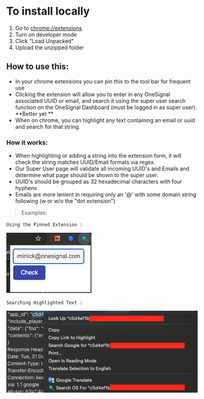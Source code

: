 # To install locally
1. Go to [chrome://extensions](chrome://extensions)
2. Turn on developer mode
3. Click "Load Unpacked"
4. Upload the unzipped folder

## How to use this:
- In your chrome extensions you can pin this to the tool bar for frequent use
- Clicking the extension will allow you to enter in any OneSignal associated UUID or email, and search it using the super user search function on the OneSignal Dashboard (must be logged in as super user).
**Better yet **
- When on chrome, you can highlight any text containing an email or uuid and search for that string.

 ### How it works:
- When highlighting or adding a string into the extension form, it will check the string matches UUID/Email formats via regex.
- Our Super User page will validate all incoming UUID's and Emails and determine what page should be shown to the super user.
- UUID's should be grouped as 32 hexadecimal characters with four hyphens
- Emails are more lenient in requiring only an '@' with some domain string following (w or w/o the "dot extension")
> Examples:  
```
Using the Pinned Extension : 
```
![ReadMeImg/plugin.png](ReadMeImg/plugin.png)
```
Searching Highlighted Text :
```
![ReadMeImg/right_click.png](ReadMeImg/right_click.png)
